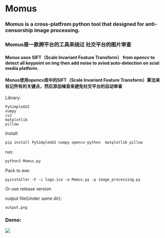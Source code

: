 # Momus
### Momus is a cross-platfrom python tool that designed for anti-censorship image processing.
### Momus是一款跨平台的工具来绕过 社交平台的图片审查

#### Monus uses SIFT（Scale Invariant Feature Transform） from opencv to detect all keypoint on img then add noise to aviod auto-detection on scial media platform.
#### Monus使用opencv库中的SIFT（Scale Invariant Feature Transform）算法来标记所有的关键点，然后添加噪音来避免社交平台的自动审查

Library:
```
PySimpleGUI
numpy
cv2
matplotlib
pillow
```

Install:
```bash
pip install PySimpleGUI numpy opencv-python  matplotlib pillow
```
run:
```bash
python3 Momus.py
```
Pack to exe:
```
pyinstaller -F -i logo.ico -w Momus.py -p image_processing.py
```
Or use release version

output file(Under same dir):
```
output.png
```

### Demo:
![](Momus_Demo.gif)

